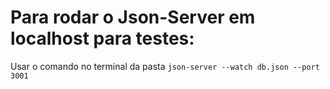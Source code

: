 # Para rodar o Json-Server em localhost para testes:
Usar o comando no terminal da pasta ```json-server --watch db.json --port 3001```